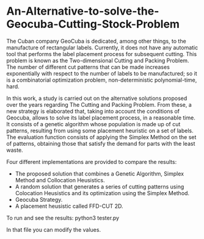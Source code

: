 # An-Alternative-to-solve-the-Geocuba-Cutting-Stock-Problem

The Cuban company GeoCuba is dedicated, among other things, to the manufacture of rectangular labels. Currently, it does not have any automatic tool that performs the label placement process for subsequent cutting. This problem is known as the Two-dimensional Cutting and Packing Problem. The number of different cut patterns that can be made increases exponentially with respect to the number of labels to be manufactured; so it is a combinatorial optimization problem, non-deterministic polynomial-time, hard.

In this work, a study is carried out on the alternative solutions proposed over the years regarding The Cutting and Packing Problem. From these, a new strategy is elaborated that, taking into account the conditions of Geocuba, allows to solve its label placement process, in a reasonable time. It consists of a genetic algorithm whose population is made up of cut patterns, resulting from using some placement heuristic on a set of labels. The evaluation function consists of applying the Simplex Method on the set of patterns, obtaining those that satisfy the demand for parts with the least waste.

Four different implementations are provided to compare the results:
- The proposed solution that combines a Genetic Algorithm, Simplex Method and Collocation Heusistics.
- A random solution that generates a series of cutting patterns using Colocation Heusistics and its optimization using the Simplex Method.
- Geocuba Strategy.
- A placement heusistic called FFD-CUT 2D.

To run and see the results:
 python3 tester.py
 
In that file you can modify the values.
 
